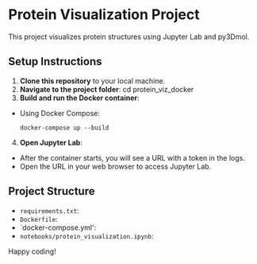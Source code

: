 # Protein Visualization Project

This project visualizes protein structures using Jupyter Lab and py3Dmol.

## Setup Instructions

1. **Clone this repository** to your local machine.
2. **Navigate to the project folder**:
    cd protein_viz_docker
3. **Build and run the Docker container**:
- Using Docker Compose:
  ```
  docker-compose up --build
4. **Open Jupyter Lab**:
- After the container starts, you will see a URL with a token in the logs.
- Open the URL in your web browser to access Jupyter Lab.

## Project Structure

- `requirements.txt`: 
- `Dockerfile`: 
- `docker-compose.yml': 
- `notebooks/protein_visualization.ipynb`: 

Happy coding!
